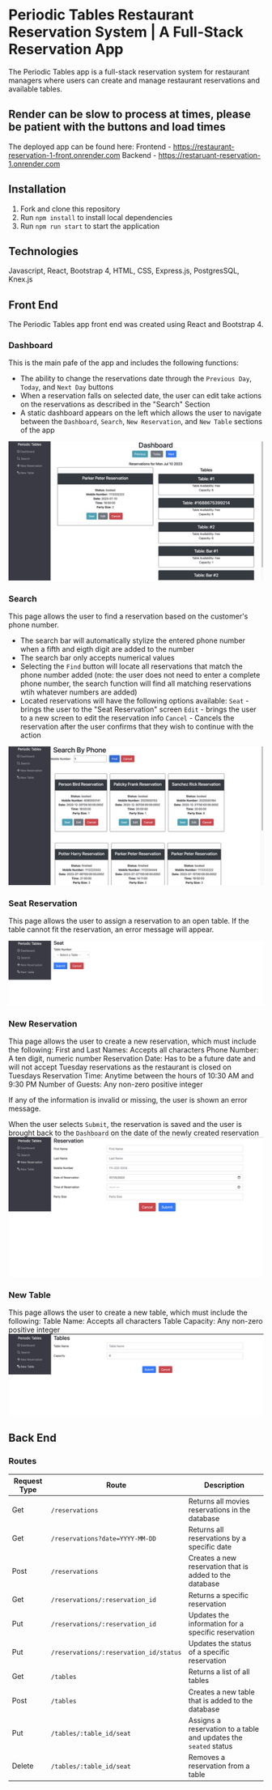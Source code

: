# Periodic Tables Restaurant Reservation System | A Full-Stack Reservation App
The Periodic Tables app is a full-stack reservation system for restaurant managers where users can create and manage restaurant reservations and available tables.

## Render can be slow to process at times, please be patient with the buttons and load times

The deployed app can be found here: 
Frontend - https://restaurant-reservation-1-front.onrender.com
Backend - https://restaruant-reservation-1.onrender.com

## Installation
1. Fork and clone this repository
2. Run `npm install` to install local dependencies
3. Run `npm run start` to start the application


## Technologies
Javascript, React, Bootstrap 4, HTML, CSS, Express.js, PostgresSQL, Knex.js

## Front End
The Periodic Tables app front end was created using React and Bootstrap 4.

### Dashboard
This is the main pafe of the app and includes the following functions:
- The ability to change the reservations date through the `Previous Day`, `Today`, and `Next Day` buttons
- When a reservation falls on selected date, the user can edit take actions on the reservations as described in the "Search" Section
- A static dashboard appears on the left which allows the user to navigate between the `Dashboard`, `Search`, `New Reservation`, and `New Table` sections of the app

![Alt text](<screenshots/50E6B22D-FFF4-4C3C-A3A6-49D39CA063CC_1_105_c.jpeg>)

### Search
This page allows the user to find a reservation based on the customer's phone number.
- The search bar will automatically stylize the entered phone number when a fifth and eigth digit are added to the number
- The search bar only accepts numerical values
- Selecting the `Find` button will locate all reservations that match the phone number added (note: the user does not need to enter a complete phone number, the search function will find all matching reservations wtih whatever numbers are added)
- Located reservations will have the following options available:
`Seat` - brings the user to the "Seat Reservation" screen
`Edit` - brings the user to a new screen to edit the reservation info
`Cancel` - Cancels the reservation after the user confirms that they wish to continue with the action

![Alt text](<screenshots/8BD74886-AB85-4610-9838-BEFEC62C5E4F_1_105_c.jpeg>)

### Seat Reservation
This page allows the user to assign a reservation to an open table. If the table cannot fit the reservation, an error message will appear.

![Alt text](<screenshots/0D507D11-620B-4B23-8290-6CC551BD889B_1_105_c.jpeg>)

### New Reservation
Thia page allows the user to create a new reservation, which must include the following:
First and Last Names: Accepts all characters
Phone Number: A ten digit, numeric number
Reservation Date: Has to be a future date and will not accept Tuesday reservations as the restaurant is closed on Tuesdays
Reservation Time: Anytime between the hours of 10:30 AM and 9:30 PM
Number of Guests: Any non-zero positive integer

If any of the information is invalid or missing, the user is shown an error message.

When the user selects `Submit`, the reservation is saved and the user is brought back to the `Dashboard` on the date of the newly created reservation
![Alt text](<screenshots/8038243C-CCBC-4BF7-9EE1-395E9DE81AD3_1_105_c.jpeg>)

### New Table
This page allows the user to create a new table, which must include the following:
Table Name: Accepts all characters
Table Capacity: Any non-zero positive integer
![Alt text](<screenshots/DF1871F9-17B5-4043-AEEE-BFAFE39BD8AE_1_105_c.jpeg>)

## Back End

### Routes 

| Request Type | Route | Description |
| -- | -- | -- |
| Get | `/reservations` | Returns all movies reservations in the database |
| Get | `/reservations?date=YYYY-MM-DD` | Returns all reservations by a specific date |
| Post | `/reservations` | Creates a new reservation that is added to the database |
| Get | `/reservations/:reservation_id` | Returns a specific reservation |
| Put | `/reservations/:reservation_id` | Updates the information for a specific reservation |
| Put | `/reservations/:reservation_id/status` | Updates the status of a specific reservation |
| Get | `/tables` | Returns a list of all tables |
| Post | `/tables` | Creates a new table that is added to the database |
| Put | `/tables/:table_id/seat` | Assigns a reservation to a table and updates the `seated` status |
| Delete | `/tables/:table_id/seat` | Removes a reservation from a table |